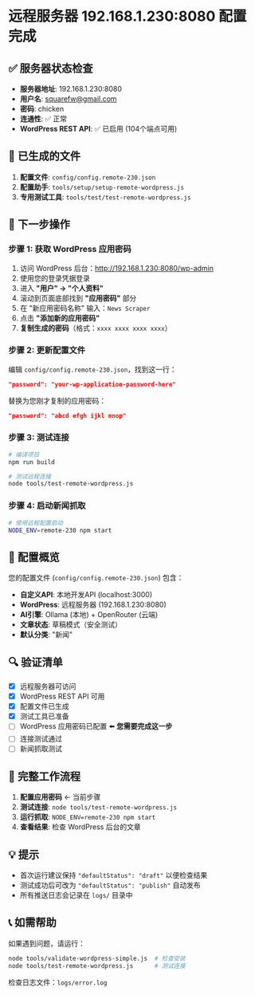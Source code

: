 # 远程服务器 192.168.1.230:8080 配置完成

## ✅ 服务器状态检查

- **服务器地址**: 192.168.1.230:8080
- **用户名**: squarefw@gmail.com  
- **密码**: chicken
- **连通性**: ✅ 正常
- **WordPress REST API**: ✅ 已启用 (104个端点可用)

## 📁 已生成的文件

1. **配置文件**: `config/config.remote-230.json`
2. **配置助手**: `tools/setup/setup-remote-wordpress.js`  
3. **专用测试工具**: `tools/test/test-remote-wordpress.js`

## 🔧 下一步操作

### 步骤 1: 获取 WordPress 应用密码

1. 访问 WordPress 后台：http://192.168.1.230:8080/wp-admin
2. 使用您的登录凭据登录
3. 进入 **"用户" → "个人资料"**
4. 滚动到页面底部找到 **"应用密码"** 部分
5. 在 "新应用密码名称" 输入：`News Scraper`
6. 点击 **"添加新的应用密码"**
7. **复制生成的密码**（格式：`xxxx xxxx xxxx xxxx`）

### 步骤 2: 更新配置文件

编辑 `config/config.remote-230.json`，找到这一行：
```json
"password": "your-wp-application-password-here"
```

替换为您刚才复制的应用密码：
```json
"password": "abcd efgh ijkl mnop"
```

### 步骤 3: 测试连接

```bash
# 编译项目
npm run build

# 测试远程连接
node tools/test-remote-wordpress.js
```

### 步骤 4: 启动新闻抓取

```bash
# 使用远程配置启动
NODE_ENV=remote-230 npm start
```

## 🎯 配置概览

您的配置文件 (`config/config.remote-230.json`) 包含：

- **自定义API**: 本地开发API (localhost:3000)
- **WordPress**: 远程服务器 (192.168.1.230:8080)
- **AI引擎**: Ollama (本地) + OpenRouter (云端)
- **文章状态**: 草稿模式（安全测试）
- **默认分类**: "新闻"

## 🔍 验证清单

- [x] 远程服务器可访问
- [x] WordPress REST API 可用  
- [x] 配置文件已生成
- [x] 测试工具已准备
- [ ] WordPress 应用密码已配置 ⬅️ **您需要完成这一步**
- [ ] 连接测试通过
- [ ] 新闻抓取测试

## 🚀 完整工作流程

1. **配置应用密码** ← 当前步骤
2. **测试连接**: `node tools/test-remote-wordpress.js`
3. **运行抓取**: `NODE_ENV=remote-230 npm start`
4. **查看结果**: 检查 WordPress 后台的文章

## 💡 提示

- 首次运行建议保持 `"defaultStatus": "draft"` 以便检查结果
- 测试成功后可改为 `"defaultStatus": "publish"` 自动发布
- 所有推送日志会记录在 `logs/` 目录中

## 📞 如需帮助

如果遇到问题，请运行：
```bash
node tools/validate-wordpress-simple.js  # 检查安装
node tools/test-remote-wordpress.js      # 测试连接
```

检查日志文件：`logs/error.log`
